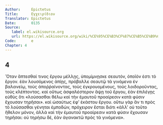 ```yaml
---
Author:     Epictetus  
Title:      Εγχειρίδιον  
Translator: Epictetus  
Date:       0135  
Source:
   label: el.wikisource.org
   url: https://el.wikisource.org/wiki/%CE%95%CE%B3%CF%87%CE%B5%CE%B9%CF%81%CE%AF%CE%B4%CE%B9%CE%BF%CE%BD 
Code:       e  
Chapter: 4
---
```

##  4

Ὅταν ἅπτεσθαί τινος ἔργου μέλλῃς, ὑπομίμνῃσκε σεαυτόν, ὁποῖόν ἐστι τὸ ἔργον.
ἐὰν λουσόμενος ἀπίῃς, πρόβαλλε σεαυτῷ τὰ γινόμενα ἐν βαλανείῳ, τοὺς
ἀποῤῥαίνοντας, τοὺς ἐγκρουομένους, τοὺς λοιδοροῦντας, τοὺς κλέπτοντας. καὶ
οὕτως ἀσφαλέστερον ἅψῃ τοῦ ἔργου, ἐὰν ἐπιλέγῃς εὐθὺς ὅτι «λούσασθαι θέλω καὶ
τὴν ἐμαυτοῦ προαίρεσιν κατὰ φύσιν ἔχουσαν τηρῆσαι». καὶ ὡσαύτως ἐφ' ἑκάστου
ἔργου. οὕτω γὰρ ἄν τι πρὸς τὸ λούσασθαι γένηται ἐμποδών, πρόχειρον ἔσται διότι
«ἀλλ' οὐ τοῦτο ἤθελον μόνον, ἀλλὰ καὶ τὴν ἐμαυτοῦ προαίρεσιν κατὰ φύσιν ἔχουσαν
τηρῆσαι: οὐ τηρήσω δέ, ἐὰν ἀγανακτῶ πρὸς τὰ γινόμενα».


